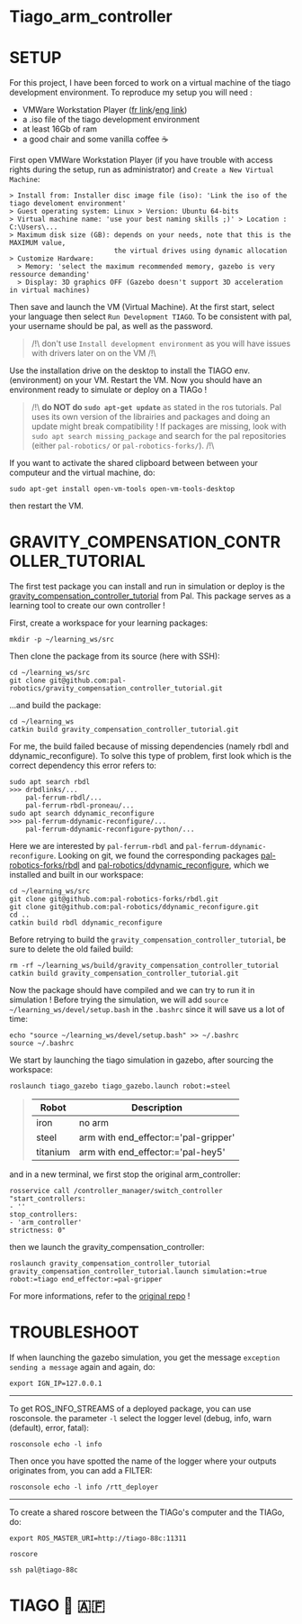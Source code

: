 # Tiago_arm_controller

# SETUP
For this project, I have been forced to work on a virtual machine of the tiago development environment.
To reproduce my setup you will need :
- VMWare Workstation Player ([fr link](https://www.vmware.com/fr/products/workstation-player/workstation-player-evaluation.html)/[eng link](https://www.vmware.com/products/workstation-player/workstation-player-evaluation.html))
- a .iso file of the tiago development environment
- at least 16Gb of ram
- a good chair and some vanilla coffee ☕

First open VMWare Workstation Player (if you have trouble with access rights during the setup, run as administrator) and `Create a New Virtual Machine`:
```
> Install from: Installer disc image file (iso): 'Link the iso of the tiago develoment environment'
> Guest operating system: Linux > Version: Ubuntu 64-bits
> Virtual machine name: 'use your best naming skills ;)' > Location : C:\Users\...
> Maximum disk size (GB): depends on your needs, note that this is the MAXIMUM value, 
                          the virtual drives using dynamic allocation
> Customize Hardware:
  > Memory: 'select the maximum recommended memory, gazebo is very ressource demanding' 
  > Display: 3D graphics OFF (Gazebo doesn't support 3D acceleration in virtual machines)
```
Then save and launch the VM (Virtual Machine).
At the first start, select your language then select `Run Development TIAGO`. To be consistent with pal, your username should be pal, as well as the password.

> /!\ don't use `Install development environment` as you will have issues with drivers later on on the VM /!\

Use the installation drive on the desktop to install the TIAGO env.(environment) on your VM.
Restart the VM.
Now you should have an environment ready to simulate or deploy on a TIAGo !

> /!\ **do NOT do `sudo apt-get update`** as stated in the ros tutorials. Pal uses its own version of the librairies and packages and doing an update might break compatibility ! If packages are missing, look with `sudo apt search missing_package` and search for the pal repositories (either `pal-robotics/` or `pal-robotics-forks/`). /!\

If you want to activate the shared clipboard between between your computeur and the virtual machine, do:
```
sudo apt-get install open-vm-tools open-vm-tools-desktop
```
then restart the VM.

# GRAVITY_COMPENSATION_CONTROLLER_TUTORIAL

The first test package you can install and run in simulation or deploy is the [gravity_compensation_controller_tutorial](https://github.com/pal-robotics/gravity_compensation_controller_tutorial) from Pal. This package serves as a learning tool to create our own controller !
 
First, create a workspace for your learning packages:
```
mkdir -p ~/learning_ws/src
```
Then clone the package from its source (here with SSH):
```
cd ~/learning_ws/src
git clone git@github.com:pal-robotics/gravity_compensation_controller_tutorial.git
```
...and build the package:
```
cd ~/learning_ws
catkin build gravity_compensation_controller_tutorial.git
```
For me, the build failed because of missing dependencies (namely rbdl and ddynamic_reconfigure).
To solve this type of problem, first look which is the correct dependency this error refers to:
```
sudo apt search rbdl
>>> drbdlinks/...
    pal-ferrum-rbdl/...
    pal-ferrum-rbdl-proneau/...
sudo apt search ddynamic_reconfigure
>>> pal-ferrum-ddynamic-reconfigure/...
    pal-ferrum-ddynamic-reconfigure-python/...
```
Here we are interested by `pal-ferrum-rbdl` and `pal-ferrum-ddynamic-reconfigure`.
Looking on git, we found the corresponding packages [pal-robotics-forks/rbdl](https://github.com/pal-robotics-forks/rbdl) and [pal-robotics/ddynamic_reconfigure](https://github.com/pal-robotics/ddynamic_reconfigure), which we installed and built in our workspace:
```
cd ~/learning_ws/src
git clone git@github.com:pal-robotics-forks/rbdl.git
git clone git@github.com:pal-robotics/ddynamic_reconfigure.git
cd ..
catkin build rbdl ddynamic_reconfigure
```
Before retrying to build the `gravity_compensation_controller_tutorial`, be sure to delete the old failed build:
```
rm -rf ~/learning_ws/build/gravity_compensation_controller_tutorial
catkin build gravity_compensation_controller_tutorial.git
```
Now the package should have compiled and we can try to run it in simulation !
Before trying the simulation, we will add `source ~/learning_ws/devel/setup.bash` in the `.bashrc` since it will save us a lot of time:
```
echo "source ~/learning_ws/devel/setup.bash" >> ~/.bashrc
source ~/.bashrc
```
We start by launching the tiago simulation in gazebo, after sourcing the workspace:
```
roslaunch tiago_gazebo tiago_gazebo.launch robot:=steel
```
> | Robot | Description |
> | --- | --- |
> | iron | no arm |
> | steel | arm with end_effector:='pal-gripper' |
> | titanium | arm with end_effector:='pal-hey5' |

and in a new terminal, we first stop the original arm_controller:
```
rosservice call /controller_manager/switch_controller "start_controllers:
- ''
stop_controllers:
- 'arm_controller'
strictness: 0" 
```
then we launch the gravity_compensation_controller:
```
roslaunch gravity_compensation_controller_tutorial gravity_compensation_controller_tutorial.launch simulation:=true robot:=tiago end_effector:=pal-gripper
```
For more informations, refer to the [original repo](https://github.com/pal-robotics/gravity_compensation_controller_tutorial) !

# TROUBLESHOOT

If when launching the gazebo simulation, you get the message `exception sending a message` again and again, do:
```
export IGN_IP=127.0.0.1
```
---
To get ROS_INFO_STREAMS of a deployed package, you can use rosconsole.
the parameter `-l` select the logger level (debug, info, warn (default), error, fatal):
```
rosconsole echo -l info
```
Then once you have spotted the name of the logger where your outputs originates from, you can add a FILTER:
```
rosconsole echo -l info /rtt_deployer
```
---
To create a shared roscore between the TIAGo's computer and the TIAGo, do:
```
export ROS_MASTER_URI=http://tiago-88c:11311
```
```
roscore
```
```
ssh pal@tiago-88c
```

# TIAGO 🤖 🇦🇫
